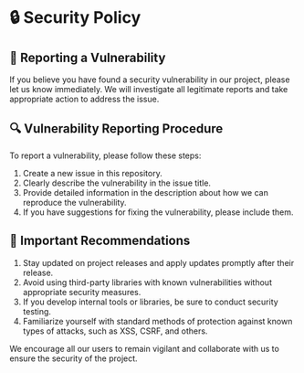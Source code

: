 # 🔒 Security Policy

## 🚨 Reporting a Vulnerability

If you believe you have found a security vulnerability in our project, please let us know immediately. We will investigate all legitimate reports and take appropriate action to address the issue.

## 🔍 Vulnerability Reporting Procedure

To report a vulnerability, please follow these steps:

1. Create a new issue in this repository.
2. Clearly describe the vulnerability in the issue title.
3. Provide detailed information in the description about how we can reproduce the vulnerability.
4. If you have suggestions for fixing the vulnerability, please include them.

## 📝 Important Recommendations

1. Stay updated on project releases and apply updates promptly after their release.
2. Avoid using third-party libraries with known vulnerabilities without appropriate security measures.
3. If you develop internal tools or libraries, be sure to conduct security testing.
4. Familiarize yourself with standard methods of protection against known types of attacks, such as XSS, CSRF, and others.

We encourage all our users to remain vigilant and collaborate with us to ensure the security of the project.
